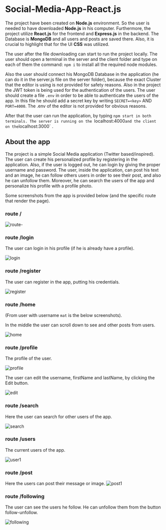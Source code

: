 # Social-Media-App-React.js

The project have been created on __Node.js__ environment. So the user is needed to have downloaded __Node.js__ in his computer. Furthermore, the project utilize __React.js__ for the frontend and __Express.js__ in the backend. The Database is __MongoDB__ and all users and posts are saved there. Also, it is crucial to highlight that for the UI __CSS__ was utilized.

The user after the file downloading can start to run the project locally. The user should open a terminal in the server and the client folder and type on each of them the command: `npm i` to install all the required node modules.

Also the user should connect his MongoDB Database in the application (he can do it in the server.js file on the server folder), because the exact Cluster that the editor is using is not provided for safety reasons.
Also in the project the JWT token is being used for the authentication of the users. The user should create a file `.env` in order to be able to authenticate the users of the app. In this file he should add a secret key by writing `SECRET=<key>` AND `PORT=4000`. The .env of the editor is not provided for obvious reasons. 


After that the user can run the application, by typing `npm start in both terminals.
The server is running on the `localhost:4000` and the client on the `localhost:3000` .


## About the app

The project is a simple Social Media application (Twitter based/inspired). The user can create his personalized profile by registering in the application. Also, if the user is logged out, he can login by giving the proper username and password. The user, inside the application, can post his text and an image, he can follow others users in order to see their post, and also he can unfollow them. Moreover, he can search the users of the app and personalize his profile with a profile photo.

Some screenshots from the app is provided below (and the specific route that render the page).

### route /

![route-](https://github.com/skavvathas/Social-Media-App-React.js/assets/122029632/5949f575-c290-465a-9797-d303c13290fb)


###  route /login

The user can login in his profile (if he is already have a profile).

![login](https://github.com/skavvathas/Social-Media-App-React.js/assets/122029632/2707ace6-2bc9-4b50-b8bd-95699152c9c8)

###  route /register

The user can register in the app, putting his credentials.

![register](https://github.com/skavvathas/Social-Media-App-React.js/assets/122029632/c519ea1d-e546-4dc5-8517-aaad288f2750)


###  route /home

(From user with username `mat` is the below screenshots).

In the middle the user can scroll down to see and other posts from users.

![home](https://github.com/skavvathas/Social-Media-App-React.js/assets/122029632/914eb6ed-9848-429e-97af-777258ef4269)

###  route /profile

The profile of the user.

![profile](https://github.com/skavvathas/Social-Media-App-React.js/assets/122029632/69327b81-47f1-41c4-9afd-00fe31ebc994)

The user can edit the username, firstName and lastName, by clicking the Edit button.

![edit](https://github.com/skavvathas/Social-Media-App-React.js/assets/122029632/b7dc9a48-2dd6-45ab-a9cc-bc7318d808db)



###  route /search
Here the user can search for other users of the app.

![search](https://github.com/skavvathas/Social-Media-App-React.js/assets/122029632/a2d1c8c4-fab4-4353-8f1d-df0ef2eeb4b8)


###  route /users

The current users of the app.

![user1](https://github.com/skavvathas/Social-Media-App-React.js/assets/122029632/43a5f366-97e1-4253-84c6-af6c93d33ba0)


###  route /post
Here the users can post their message or image.
![post1](https://github.com/skavvathas/Social-Media-App-React.js/assets/122029632/3fa4d483-b0da-4e85-8c50-ff4ce9c97254)

### route /following

The user can see the users he follow. He can unfollow them from the button follow-unfollow.

![following](https://github.com/skavvathas/Social-Media-App-React.js/assets/122029632/5fb1a70c-54cf-4729-bb51-f58602b64f80)
